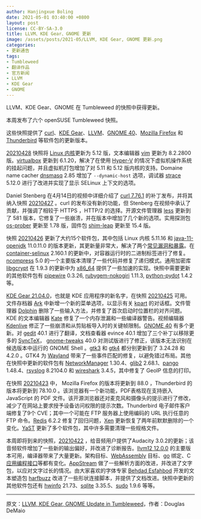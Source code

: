 ```yaml
---
author: Hanjingxue Boling
date: 2021-05-01 03:40:00 +0800
layout: post
license: CC-BY-SA-3.0
title: LLVM、KDE Gear、GNOME 更新
image: /assets/posts/2021-05/LLVM, KDE Gear, GNOME 更新.png
categories:
- 更新通告
tags:
- Tumbleweed
- 翻译作品
- 官方新闻
- LLVM
- KDE Gear
- GNOME
---
```


LLVM、KDE Gear、GNOME 在 Tumbleweed 的快照中获得更新。

本周发布了六个 openSUSE Tumbleweed 快照。

这些快照提供了 [curl](https://curl.se/)、[KDE Gear](https://apps.kde.org/)、[LLVM](https://llvm.org/)、[GNOME 40](https://forty.gnome.org/)、[Mozilla Firefox](https://www.mozilla.org/) 和 [Thunderbird](https://www.thunderbird.net/) 等软件包的更新版本。

[20210428](https://lists.opensuse.org/archives/list/factory@lists.opensuse.org/thread/QIPXE4EQCQTERY3PDRMRYRLW7AEE5W2V/) 快照将 [Linux 内核](https://www.kernel.org/)更新为 5.12 版，文本编辑器 [vim](https://www.vim.org/) 更新为 8.2.2800 版。[virtualbox](https://www.virtualbox.org/) 更新到 6.1.20，解决了在使用 [Hyper-V](https://en.wikipedia.org/wiki/Hyper-V) 的情况下虚拟机操作系统的挂起问题，并且虚拟机打包增加了对 5.11 和 5.12 版内核的支持。Domaine name cacher [dnsmasq](https://thekelleys.org.uk/dnsmasq/doc.html) 2.85 增加了 `--dynamic-host` 选项，调试器 [strace](https://strace.io/) 5.12.0 进行了改进并实现了显示 SELinux 上下文的选项。

Daniel Stenberg 在4月14日的视频中详细介绍了 [curl 7.76.1](https://youtu.be/3Vj4cdzLZx4) 的补丁发布，并将其纳入快照 [20210427](https://lists.opensuse.org/archives/list/factory@lists.opensuse.org/thread/ES3BJGXLFL65BXHBRSLS2CJQEWTPLWYE/) 。curl 的发布没有新的功能，但 Stenberg 在视频中承认了贡献，并强调了相较于 HTTPS ，HTTP/2 的选择。开源文件管理器 [less](http://www.greenwoodsoftware.com/less/) 更新到了 581 版本，它修复了一些崩溃，并在版本中增加了几个新的选项。实用探测包 [os-prober](https://joeyh.name/code/os-prober/) 更新至 1.78 版，固件包 [shim-leap](https://github.com/rhboot/shim) 更新至 15.4 版。

快照 [20210426](https://lists.opensuse.org/archives/list/factory@lists.opensuse.org/thread/JN6UAEDOJZCANCKMOBMJXQDCDC6RCUNE/) 更新了大约15个软件包，其中包括 Linux 内核 5.11.16 和 [java-11-openjdk](https://openjdk.java.net/projects/jdk/11/) 11.0.11.0 的版本更新，其更新量非常大，解决了两个[常见漏洞和暴露](https://en.wikipedia.org/wiki/Common_Vulnerabilities_and_Exposures)。在 [container-selinux](https://github.com/containers/container-selinux) 2.160.1 的更新中，对容器运行时的二进制标签进行了修复。[ncompress](https://vapier.github.io/ncompress/) 5.0 的一个主要版本清理了一些代码并修复了递归模式。通用加密库 [libgcrypt](https://www.gnupg.org/software/libgcrypt/index.html) 在 1.9.3 的更新中为 [x86_64](https://en.wikipedia.org/wiki/X86-64) 提供了一些加速的实现。快照中需要更新的其他软件包有 [pipewire](https://gitlab.freedesktop.org/pipewire/pipewire/-/releases) 0.3.26, [rubygem-nokogiri](https://rubygems.org/gems/nokogiri) 1.11.3, [python-pydot](https://pypi.org/project/pydot/) 1.4.2 等。

[KDE Gear 21.04.0](https://kde.org/announcements/gear/21.04/)，也就是 KDE 应用程序的新名字，在快照 [20210425](https://lists.opensuse.org/archives/list/factory@lists.opensuse.org/thread/DKWLMVHPAFGFULOIAXKS3NUEOGKBIZAL/) 可用。文件存档器 [Ark](https://apps.kde.org/ark/) 中新增一个新的菜单选项，以显示有关 [kpart](https://techbase.kde.org/Development/Tutorials/Using_KParts) 的对话框。文件管理器 [Dolphin](https://apps.kde.org/dolphin/) 删除了一些输入方法，并修复了首次启动时位置栏的对齐问题。KDE 的文本编辑器 [Kate](https://kate-editor.org/) 修复了一个内存泄漏和一些编译器警告。视频编辑器  [Kdenlive](https://kdenlive.org/en/) 修正了一些崩溃和从剪贴板导入时的关键帧限制。[GNOME 40](https://forty.gnome.org/) 有多个更新。对 [gedit](https://wiki.gnome.org/Apps/Gedit) 40.1 进行了翻译，文档查看器 evince 40.1 增加了三个补丁以移除更多的 [SyncTeX](https://help.gnome.org/users/evince/stable/synctex-compile.html.en)， [gnome-tweaks](https://gitlab.gnome.org/GNOME/gnome-tweaks) 40.0 对测试版进行了修正，该版本无法识别在候选版本中运行的 GNOME Shell 。[gtk3](https://www.gtk.org/) 和 [gtk4](https://www.gtk.org/) 都分别更新到了 3.24.28 和 4.2.0 。GTK4 为 [Wayland](https://wayland.freedesktop.org/) 带来了一些事件匹配的修复，以避免错过布局。其他在快照中更新的软件包有 [NetworkManager](https://wiki.gnome.org/Projects/NetworkManager) 1.30.4、[glib2](https://wiki.gnome.org/Projects/GLib) 2.68.1、[pango](https://pango.gnome.org/) 1.48.4、[rsyslog](https://www.rsyslog.com/) 8.2104.0 和 [wireshark](https://www.wireshark.org/) 3.4.5，其中修复了 GeoIP 信息的打印。

在快照 [20210423](https://lists.opensuse.org/archives/list/factory@lists.opensuse.org/thread/EX2H4OGBPHRV27MINSTGZ5MKFLAMJB7Z/) 中， Mozilla Firefox 的版本将更新到 88.0 ，Thunderbird 的版本将更新到 78.10.0 。该浏览器有一个新功能，PDF表格现在支持嵌入 JavaScript 的 PDF 文件。该开源浏览器还对麦克风和摄像头的提示进行了修改，减少了在网站上要求授予设备访问权限的提示次数。Thunderbird 电子邮件客户端修复了9个 CVE；其中一个可能在 FTP 服务器上使用编码的 URL 执行任意的 FTP 命令。[Redis](https://redis.io/) 6.2.2 修复了回归问题，[Xen](https://xenproject.org/) 更新恢复了两年前默默删除的一个变化。[YaST](https://yast.opensuse.org/) 更新了多个软件包，其中许多需要清理一些规格文件。

本周即将到来的快照，[20210422](https://lists.opensuse.org/archives/list/factory@lists.opensuse.org/thread/AKPMC2NLBFYAOE5WIK2FDSCW654ZPM6W/) ，给音频用户提供了Audacity 3.0.2的更新；该音频软件增加了一些新的输出偏好，并改进了诊断报告。[llvm12 12.0.0](https://releases.llvm.org/12.0.0/docs/ReleaseNotes.html) 的主要版本可用，编译器带来了大量更新。架构目标、[WebAssembly](https://webassembly.org/) 目标、[go](https://golang.org/) 绑定、C [应用编程接口](https://en.wikipedia.org/wiki/API)等都有变化。[AppStream](https://github.com/ximion/appstream) 做了一些解析方面的改进，并改进了文字包，以应对文字过长的情况。由大家喜欢的字体专家 [Behdad Esfahbod](https://en.wikipedia.org/wiki/Behdad_Esfahbod) 开发的文本塑造包 [harfbuzz](https://github.com/harfbuzz/harfbuzz) 改进了一些形状连接脚本，并提供了文档改进。快照中更新的其他软件包还有 [hwinfo](https://github.com/openSUSE/hwinfo) 21.73、[sqlite](https://www.sqlite.org/index.html) 3.35.5、[sudo](https://www.sudo.ws/) 1.9.6 等等。

------

原文：[LLVM, KDE Gear, GNOME Update in Tumbleweed](https://news.opensuse.org/2021/04/30/llvm-kde-gear-gnome-update-in-tw/)，作者：Douglas DeMaio
